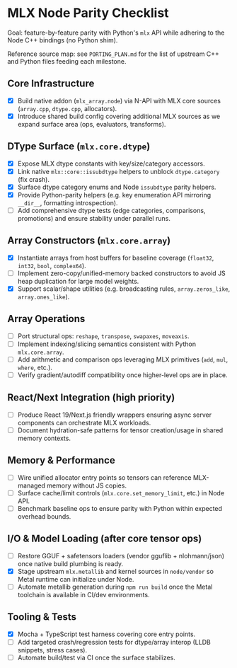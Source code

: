# MLX Node Parity Checklist

Goal: feature-by-feature parity with Python's `mlx` API while adhering to the Node C++ bindings (no Python shim).

Reference source map: see `PORTING_PLAN.md` for the list of upstream C++ and Python files feeding each milestone.

## Core Infrastructure
- [x] Build native addon (`mlx_array.node`) via N-API with MLX core sources (`array.cpp`, `dtype.cpp`, allocators).
- [x] Introduce shared build config covering additional MLX sources as we expand surface area (ops, evaluators, transforms).

## DType Surface (`mlx.core.dtype`)
- [x] Expose MLX dtype constants with key/size/category accessors.
- [x] Link native `mlx::core::issubdtype` helpers to unblock `dtype.category` (fix crash).
- [x] Surface dtype category enums and Node `issubdtype` parity helpers.
- [x] Provide Python-parity helpers (e.g. key enumeration API mirroring `__dir__`, formatting introspection).
- [ ] Add comprehensive dtype tests (edge categories, comparisons, promotions) and ensure stability under parallel runs.

## Array Constructors (`mlx.core.array`)
- [x] Instantiate arrays from host buffers for baseline coverage (`float32`, `int32`, `bool`, `complex64`).
- [ ] Implement zero-copy/unified-memory backed constructors to avoid JS heap duplication for large model weights.
 - [x] Support scalar/shape utilities (e.g. broadcasting rules, `array.zeros_like`, `array.ones_like`).

## Array Operations
- [ ] Port structural ops: `reshape`, `transpose`, `swapaxes`, `moveaxis`.
- [ ] Implement indexing/slicing semantics consistent with Python `mlx.core.array`.
- [ ] Add arithmetic and comparison ops leveraging MLX primitives (`add`, `mul`, `where`, etc.).
- [ ] Verify gradient/autodiff compatibility once higher-level ops are in place.

## React/Next Integration (high priority)
- [ ] Produce React 19/Next.js friendly wrappers ensuring async server components can orchestrate MLX workloads.
- [ ] Document hydration-safe patterns for tensor creation/usage in shared memory contexts.

## Memory & Performance
- [ ] Wire unified allocator entry points so tensors can reference MLX-managed memory without JS copies.
- [ ] Surface cache/limit controls (`mlx.core.set_memory_limit`, etc.) in Node API.
- [ ] Benchmark baseline ops to ensure parity with Python within expected overhead bounds.

## I/O & Model Loading (after core tensor ops)
- [ ] Restore GGUF + safetensors loaders (vendor gguflib + nlohmann/json) once native build plumbing is ready.
- [x] Stage upstream `mlx.metallib` and kernel sources in `node/vendor` so Metal runtime can initialize under Node.
- [ ] Automate metallib generation during `npm run build` once the Metal toolchain is available in CI/dev environments.

## Tooling & Tests
- [x] Mocha + TypeScript test harness covering core entry points.
- [ ] Add targeted crash/regression tests for dtype/array interop (LLDB snippets, stress cases).
- [ ] Automate build/test via CI once the surface stabilizes.
